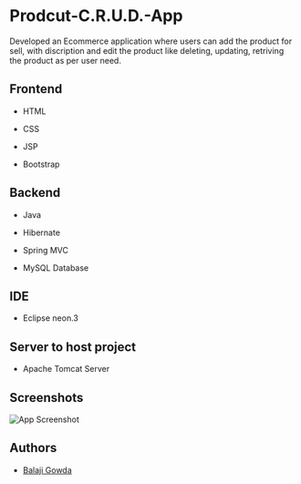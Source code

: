 
# Prodcut-C.R.U.D.-App

Developed an Ecommerce application where users can add the product for sell, with discription and edit the product like deleting, updating, retriving the product as per user need.


## Frontend

- HTML

- CSS

- JSP

- Bootstrap

## Backend

- Java

- Hibernate

- Spring MVC

- MySQL Database

## IDE

- Eclipse neon.3

## Server to host project

- Apache Tomcat Server
## Screenshots

![App Screenshot](https://via.placeholder.com/468x300?text=App+Screenshot+Here)


## Authors

- [Balaji Gowda](https://github.com/GowdaBalaji)


